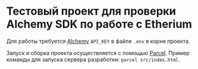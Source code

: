 # Тестовый проект для проверки Alchemy SDK по работе с Etherium

Для работы требуется [Alchemy](https://www.alchemy.com/) `API_KEY` в файле `.env` в корне проекта.

Запуск и сборка проекта осуществляется с помощью [Parcel](https://parceljs.org/docs/). Пример команды для запуска сервера разработки: `parcel src/index.html`.
